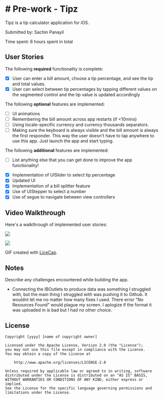 # # Pre-work - Tipz

Tipz is a tip calculator application for iOS.

Submitted by: Sachin Panayil

Time spent: 6 hours spent in total

## User Stories

The following **required** functionality is complete:

* [x] User can enter a bill amount, choose a tip percentage, and see the tip and total values.
* [x] User can select between tip percentages by tapping different values on the segmented control and the tip value is updated accordingly

The following **optional** features are implemented:

* [ ] UI animations
* [ ] Remembering the bill amount across app restarts (if <10mins)
* [ ] Using locale-specific currency and currency thousands separators.
* [ ] Making sure the keyboard is always visible and the bill amount is always the first responder. This way the user doesn't have to tap anywhere to use this app. Just launch the app and start typing.

The following **additional** features are implemented:

- [ ] List anything else that you can get done to improve the app functionality!

* [x] Implementation of UISlider to select tip percentage
* [x] Updated UI
* [x] Implementation of a bill splitter feature
* [x] Use of UIStepper to select a number
* [x] Use of segue to navigate between view controllers

## Video Walkthrough

Here's a walkthrough of implemented user stories:

![](https://i.imgur.com/m7f1Xv8.gif)

![](https://i.imgur.com/Sakn8AO.gif)


GIF created with [LiceCap](http://www.cockos.com/licecap/).

## Notes

Describe any challenges encountered while building the app.
  - Connecting the IBOutlets to produce data was something I struggled with, but the main thing I struggled with was pushing it to Github. It wouldnt let me no matter how many fixes I used. There error "No Resources Found" would plague my screen. I aplogize if the format it was uploaded in is bad but I had no other choice.

## License

    Copyright [yyyy] [name of copyright owner]

    Licensed under the Apache License, Version 2.0 (the "License");
    you may not use this file except in compliance with the License.
    You may obtain a copy of the License at

        http://www.apache.org/licenses/LICENSE-2.0

    Unless required by applicable law or agreed to in writing, software
    distributed under the License is distributed on an "AS IS" BASIS,
    WITHOUT WARRANTIES OR CONDITIONS OF ANY KIND, either express or implied.
    See the License for the specific language governing permissions and
    limitations under the License.
